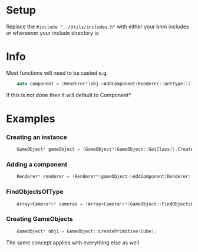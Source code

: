 # Setup
Replace the ```#include "../Utils/includes.h"``` with either your bnm includes or whereever your include directory is

# Info
Most functions will need to be casted e.g.

```cpp
	auto component = (Renderer*)obj->AddComponent(Renderer::GetType());
```

If this is not done then it will default to Component*
	
# Examples

### Creating an instance
```cpp
    GameObject* gameObject = (GameObject*)GameObject::GetClass().CreateNewObjectParameters();
```

### Adding a component
```cpp
	Renderer* renderer = (Renderer*)gameObject->AddComponent(Renderer::GetType());
```

### FindObjectsOfType
```cpp
	Array<Camera*>* cameras = (Array<Camera*>*)GameObject::FindObjectsOfType(Camera::GetType());
```

### Creating GameObjects
```cpp
    GameObject* obj1 = GameObject::CreatePrimitive(Cube);
```

The same concept applies with everything else as well